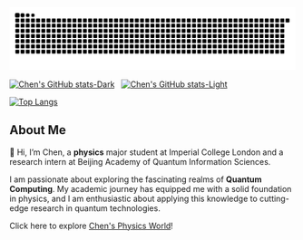 <picture align="center">
  <source media="(prefers-color-scheme: dark)" srcset="https://raw.githubusercontent.com/chenx820/chenx820/output/github-contribution-grid-snake-dark.svg">
  <source media="(prefers-color-scheme: light)" srcset="https://raw.githubusercontent.com/chenx820/chenx820/output/github-contribution-grid-snake.svg">
  <img alt="github contribution grid snake animation" src="https://raw.githubusercontent.com/chenx820/chenx820/output/github-contribution-grid-snake.svg">
</picture>

[![Chen's GitHub stats-Dark](https://github-readme-stats.vercel.app/api?username=chenx820&show_icons=true&count_private=true&hide_border=true&rank_icon=github&hide=prs,issues,contribs&theme=dark#gh-dark-mode-only)](https://github.com/anuraghazra/github-readme-stats#gh-dark-mode-only)  
[![Chen's GitHub stats-Light](https://github-readme-stats.vercel.app/api?username=chenx820&show_icons=true&count_private=true&hide_border=true&rank_icon=github&hide=prs,issues,contribs&theme=default#gh-light-mode-only)](https://github.com/anuraghazra/github-readme-stats#gh-light-mode-only)  

[![Top Langs](https://github-readme-stats.vercel.app/api/top-langs/?username=chenx820&layout=compact&hide_border=true)](https://github.com/chenx820/github-readme-stats)

## About Me           
👋 Hi, I’m Chen, a **physics** major student at Imperial College London and a research intern at Beijing Academy of Quantum Information Sciences. 

I am passionate about exploring the fascinating realms of **Quantum Computing**. My academic journey has equipped me with a solid foundation in physics, and I am enthusiastic about applying this knowledge to cutting-edge research in quantum technologies.

Click here to explore [Chen's Physics World](https://chenx820.github.io/)!     



